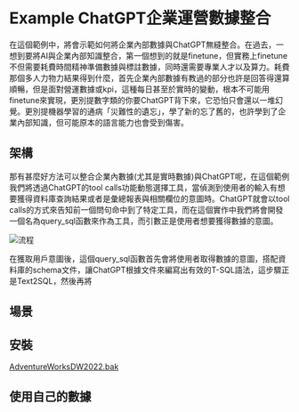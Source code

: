 # Example ChatGPT企業運營數據整合

在這個範例中，將會示範如何將企業內部數據與ChatGPT無縫整合。在過去，一想到要將AI與企業內部知識整合，第一個想到的就是finetune，但實務上finetune不但需要耗費時間精神準備數據與標註數據，同時還需要專業人才以及算力。耗費那個多人力物力結果得到什麼，首先企業內部數據有教過的部分也許是回答得還算順暢，但是面對營運數據或kpi，這種每日甚至於實時的變動，根本不可能用finetune來實現，更別提數字類的你要ChatGPT背下來，它恐怕只會還以一堆幻覺。更別提機器學習的通病「災難性的遺忘」，學了新的忘了舊的，也許學到了企業內部知識，但可能原本的語言能力也會受到傷害。

## 架構

那有甚麼好方法可以整合企業內數據(尤其是實時數據)與ChatGPT呢，在這個範例我們將透過ChatGPT的tool calls功能動態選擇工具，當偵測到使用者的輸入有想要獲得資料庫查詢結果或者是彙總報表與相關欄位的意圖時。ChatGPT就會以tool calls的方式來告知前一個問句命中到了特定工具，而在這個實作中我們將會開發一個名為query_sql函數來作為工具，而引數正是使用者想要獲得數據的意圖。

![流程](images/query_sql.png)

在獲取用戶意圖後，這個query_sql函數首先會將使用者取得數據的意圖，搭配資料庫的schema文件，讓ChatGPT根據文件來編寫出有效的T-SQL語法，這步驟正是Text2SQL，然後再將

## 場景

## 安裝

[AdventureWorksDW2022.bak](https://github.com/Microsoft/sql-server-samples/releases/download/adventureworks/AdventureWorksDW2022.bak)

## 使用自己的數據
